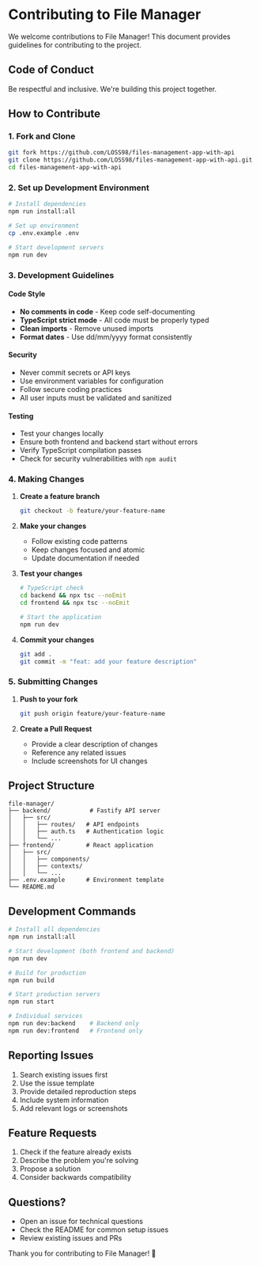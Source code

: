 # Contributing to File Manager

We welcome contributions to File Manager! This document provides guidelines for contributing to the project.

## Code of Conduct

Be respectful and inclusive. We're building this project together.

## How to Contribute

### 1. Fork and Clone

```bash
git fork https://github.com/LOSS98/files-management-app-with-api
git clone https://github.com/LOSS98/files-management-app-with-api.git
cd files-management-app-with-api
```

### 2. Set up Development Environment

```bash
# Install dependencies
npm run install:all

# Set up environment
cp .env.example .env

# Start development servers
npm run dev
```

### 3. Development Guidelines

#### Code Style
- **No comments in code** - Keep code self-documenting
- **TypeScript strict mode** - All code must be properly typed
- **Clean imports** - Remove unused imports
- **Format dates** - Use dd/mm/yyyy format consistently

#### Security
- Never commit secrets or API keys
- Use environment variables for configuration
- Follow secure coding practices
- All user inputs must be validated and sanitized

#### Testing
- Test your changes locally
- Ensure both frontend and backend start without errors
- Verify TypeScript compilation passes
- Check for security vulnerabilities with `npm audit`

### 4. Making Changes

1. **Create a feature branch**
   ```bash
   git checkout -b feature/your-feature-name
   ```

2. **Make your changes**
   - Follow existing code patterns
   - Keep changes focused and atomic
   - Update documentation if needed

3. **Test your changes**
   ```bash
   # TypeScript check
   cd backend && npx tsc --noEmit
   cd frontend && npx tsc --noEmit
   
   # Start the application
   npm run dev
   ```

4. **Commit your changes**
   ```bash
   git add .
   git commit -m "feat: add your feature description"
   ```

### 5. Submitting Changes

1. **Push to your fork**
   ```bash
   git push origin feature/your-feature-name
   ```

2. **Create a Pull Request**
   - Provide a clear description of changes
   - Reference any related issues
   - Include screenshots for UI changes

## Project Structure

```
file-manager/
├── backend/           # Fastify API server
│   ├── src/
│   │   ├── routes/   # API endpoints
│   │   ├── auth.ts   # Authentication logic
│   │   └── ...
├── frontend/         # React application
│   ├── src/
│   │   ├── components/
│   │   ├── contexts/
│   │   └── ...
├── .env.example      # Environment template
└── README.md
```

## Development Commands

```bash
# Install all dependencies
npm run install:all

# Start development (both frontend and backend)
npm run dev

# Build for production
npm run build

# Start production servers
npm run start

# Individual services
npm run dev:backend    # Backend only
npm run dev:frontend   # Frontend only
```

## Reporting Issues

1. Search existing issues first
2. Use the issue template
3. Provide detailed reproduction steps
4. Include system information
5. Add relevant logs or screenshots

## Feature Requests

1. Check if the feature already exists
2. Describe the problem you're solving
3. Propose a solution
4. Consider backwards compatibility

## Questions?

- Open an issue for technical questions
- Check the README for common setup issues
- Review existing issues and PRs

Thank you for contributing to File Manager! 🚀